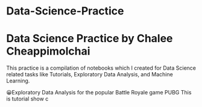 # Data-Science-Practice
# Data Science Practice by Chalee Cheappimolchai

This practice is a compilation of notebooks which I created for Data Science related tasks like Tutorials, Exploratory Data Analysis, and Machine Learning.

😀Exploratory Data Analysis for the popular Battle Royale game PUBG
This is tutorial [](https://www.kaggle.com/chaleecheappimolchai/the-art-of-eda) show c
